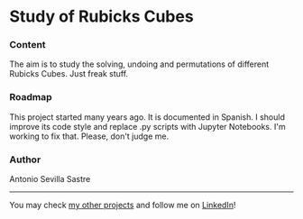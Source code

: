 # Study of Rubicks Cubes

### Content
The aim is to study the solving, undoing and permutations of different Rubicks Cubes. Just freak stuff.

### Roadmap
This project started many years ago. It is documented in Spanish. I should improve its code style and replace .py scripts with Jupyter Notebooks. I'm working to fix that. Please, don't judge me.

### Author
Antonio Sevilla Sastre

-----------------------------------------------------------------------------

You may check [my other projects](https://github.com/asevillasastre?tab=repositories) and follow me on [LinkedIn](https://www.linkedin.com/in/asevillasastre/)!

